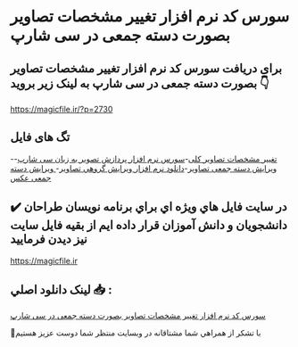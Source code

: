 # سورس کد نرم افزار تغییر مشخصات تصاویر بصورت دسته جمعی در سی شارپ

## برای دریافت سورس کد نرم افزار تغییر مشخصات تصاویر بصورت دسته جمعی در سی شارپ به لینک زیر بروید 👇

https://magicfile.ir/?p=2730

## تگ های فایل

-[تغییر مشخصات تصاویر کلی](https://magicfile.ir/product/%d8%b3%d9%88%d8%b1%d8%b3-%d9%86%d8%b1%d9%85-%d8%a7%d9%81%d8%b2%d8%a7%d8%b1-%d8%aa%d8%ba%db%8c%db%8c%d8%b1-%d9%85%d8%b4%d8%ae%d8%b5%d8%a7%d8%aa-%d8%aa%d8%b5%d8%a7%d9%88%db%8c%d8%b1-%d8%af%d8%b3%d8%aa%d9%87-%d8%ac%d9%85%d8%b9%db%8c/)-[سورس نرم افزار پردازش تصویر به زبان سی شارپ](https://magicfile.ir/product/%d8%b3%d9%88%d8%b1%d8%b3-%d9%86%d8%b1%d9%85-%d8%a7%d9%81%d8%b2%d8%a7%d8%b1-%d8%aa%d8%ba%db%8c%db%8c%d8%b1-%d9%85%d8%b4%d8%ae%d8%b5%d8%a7%d8%aa-%d8%aa%d8%b5%d8%a7%d9%88%db%8c%d8%b1-%d8%af%d8%b3%d8%aa%d9%87-%d8%ac%d9%85%d8%b9%db%8c/)-[ویرایش دسته جمعی تصاویر](https://magicfile.ir/product/%d8%b3%d9%88%d8%b1%d8%b3-%d9%86%d8%b1%d9%85-%d8%a7%d9%81%d8%b2%d8%a7%d8%b1-%d8%aa%d8%ba%db%8c%db%8c%d8%b1-%d9%85%d8%b4%d8%ae%d8%b5%d8%a7%d8%aa-%d8%aa%d8%b5%d8%a7%d9%88%db%8c%d8%b1-%d8%af%d8%b3%d8%aa%d9%87-%d8%ac%d9%85%d8%b9%db%8c/)-[دانلود نرم افزار ويرايش گروهي تصاوير](https://magicfile.ir/product/%d8%b3%d9%88%d8%b1%d8%b3-%d9%86%d8%b1%d9%85-%d8%a7%d9%81%d8%b2%d8%a7%d8%b1-%d8%aa%d8%ba%db%8c%db%8c%d8%b1-%d9%85%d8%b4%d8%ae%d8%b5%d8%a7%d8%aa-%d8%aa%d8%b5%d8%a7%d9%88%db%8c%d8%b1-%d8%af%d8%b3%d8%aa%d9%87-%d8%ac%d9%85%d8%b9%db%8c/)-[ ویرایش دسته جمعی عکس](https://magicfile.ir/product/%d8%b3%d9%88%d8%b1%d8%b3-%d9%86%d8%b1%d9%85-%d8%a7%d9%81%d8%b2%d8%a7%d8%b1-%d8%aa%d8%ba%db%8c%db%8c%d8%b1-%d9%85%d8%b4%d8%ae%d8%b5%d8%a7%d8%aa-%d8%aa%d8%b5%d8%a7%d9%88%db%8c%d8%b1-%d8%af%d8%b3%d8%aa%d9%87-%d8%ac%d9%85%d8%b9%db%8c/)

## ✔️ در سايت فايل هاي ويژه اي براي برنامه نويسان طراحان دانشجويان و دانش آموزان قرار داده ايم از بقيه فايل سايت نيز ديدن فرماييد

https://magicfile.ir


## لينک دانلود اصلي 📥 :

[سورس کد نرم افزار تغییر مشخصات تصاویر بصورت دسته جمعی در سی شارپ](https://magicfile.ir/product/%d8%b3%d9%88%d8%b1%d8%b3-%d9%86%d8%b1%d9%85-%d8%a7%d9%81%d8%b2%d8%a7%d8%b1-%d8%aa%d8%ba%db%8c%db%8c%d8%b1-%d9%85%d8%b4%d8%ae%d8%b5%d8%a7%d8%aa-%d8%aa%d8%b5%d8%a7%d9%88%db%8c%d8%b1-%d8%af%d8%b3%d8%aa%d9%87-%d8%ac%d9%85%d8%b9%db%8c/) 


🙏با تشکر از همراهي شما مشتاقانه در وبسایت منتظر شما دوست عزیز هستیم

